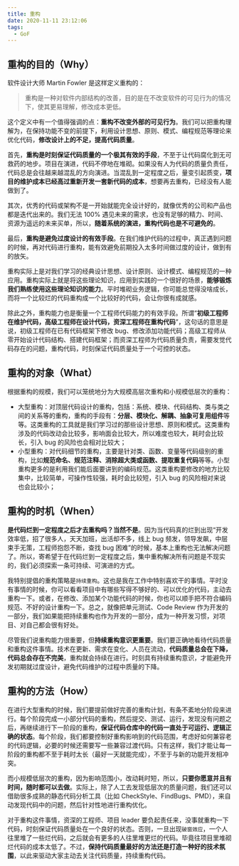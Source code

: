 ```yaml
---
title: 重构
date: 2020-11-11 23:12:06
tags:
  - GoF
---
```

## 重构的目的（Why）
软件设计大师 Martin Fowler 是这样定义重构的：
> 重构是一种对软件内部结构的改善，目的是在不改变软件的可见行为的情况下，使其更易理解，修改成本更低。

这个定义中有一个值得强调的点：**重构不改变外部的可见行为**。我们可以把重构理解为，在保持功能不变的前提下，利用设计思想、原则、模式、编程规范等理论来优化代码，**修改设计上的不足，提高代码质量**。

首先，**重构是时刻保证代码质量的一个极其有效的手段**，不至于让代码腐化到无可救药的地步。项目在演进，代码不停地在堆砌。如果没有人为代码的质量负责任，代码总是会往越来越混乱的方向演进。当混乱到一定程度之后，量变引起质变，**项目的维护成本已经高过重新开发一套新代码的成本**，想要再去重构，已经没有人能做到了。

其次，优秀的代码或架构不是一开始就能完全设计好的，就像优秀的公司和产品也都是迭代出来的。我们无法 100% 遇见未来的需求，也没有足够的精力、时间、资源为遥远的未来买单，所以，**随着系统的演进，重构代码也是不可避免的**。

最后，**重构是避免过度设计的有效手段**。在我们维护代码的过程中，真正遇到问题的时候，再对代码进行重构，能有效避免前期投入太多时间做过度的设计，做到有的放矢。
<!--more-->

重构实际上是对我们学习的经典设计思想、设计原则、设计模式、编程规范的一种应用。重构实际上就是将这些理论知识，应用到实践的一个很好的场景，**能够锻炼我们熟练使用这些理论知识的能力**。平时堆砌业务逻辑，你可能总觉得没啥成长，而将一个比较烂的代码重构成一个比较好的代码，会让你很有成就感。

除此之外，重构能力也是衡量一个工程师代码能力的有效手段。所谓“**初级工程师在维护代码，高级工程师在设计代码，资深工程师在重构代码**”，这句话的意思是说，初级工程师在已有代码框架下修改 bug、修改添加功能代码；高级工程师从零开始设计代码结构、搭建代码框架；而资深工程师为代码质量负责，需要发觉代码存在的问题，重构代码，时刻保证代码质量处于一个可控的状态。

## 重构的对象（What）
根据重构的规模，我们可以笼统地分为大规模高层次重构和小规模低层次的重构：
- 大型重构：对顶层代码设计的重构，包括：系统、模块、代码结构、类与类之间的关系等的重构，重构的手段有：**分层、模块化、解耦、抽象可复用组件**等等。这类重构的工具就是我们学习过的那些设计思想、原则和模式。这类重构涉及的代码改动会比较多，影响面会比较大，所以难度也较大，耗时会比较长，引入 bug 的风险也会相对比较大；
- 小型重构：对代码细节的重构，主要是针对类、函数、变量等代码级别的重构，比如**规范命名、规范注释、消除超大类或函数、提取重复代码**等等。小型重构更多的是利用我们能后面要讲到的编码规范。这类重构要修改的地方比较集中，比较简单，可操作性较强，耗时会比较短，引入 bug 的风险相对来说也会比较小；

## 重构的时机（When）
**是代码烂到一定程度之后才去重构吗？当然不是**。因为当代码真的烂到出现“开发效率低，招了很多人，天天加班，出活却不多，线上 bug 频发，领导发飙，中层束手无策，工程师抱怨不断，查找 bug 困难”的时候，基本上重构也无法解决问题了。所以，寄希望于在代码烂到一定程度之后，集中重构解决所有问题是不现实的，我们必须探索一条可持续、可演进的方式。

我特别提倡的重构策略是`持续重构`。这也是我在工作中特别喜欢干的事情。平时没有事情的时候，你可以看看项目中有哪些写得不够好的、可以优化的代码，主动去重构一下。或者，在修改、添加某个功能代码的时候，你也可以顺手把不符合编码规范、不好的设计重构一下。总之，就像把单元测试、Code Review 作为开发的一部分，我们如果能把持续重构也作为开发的一部分，成为一种开发习惯，对项目、对自己都会很有好处。

尽管我们说重构能力很重要，但**持续重构意识更重要**。我们要正确地看待代码质量和重构这件事情。技术在更新、需求在变化、人员在流动，**代码质量总会在下降，代码总会存在不完美**，重构就会持续在进行。时刻具有持续重构意识，才能避免开发初期就过度设计，避免代码维护的过程中质量的下降。

## 重构的方法（How）
在进行大型重构的时候，我们要提前做好完善的重构计划，有条不紊地分阶段来进行。每个阶段完成一小部分代码的重构，然后提交、测试、运行，发现没有问题之后，再继续进行下一阶段的重构，**保证代码仓库中的代码一直处于可运行、逻辑正确的状态**。每个阶段，我们都要控制好重构影响到的代码范围，考虑好如何兼容老的代码逻辑，必要的时候还需要写一些兼容过渡代码。只有这样，我们才能让每一阶段的重构都不至于耗时太长（最好一天就能完成），不至于与新的功能开发相冲突。

而小规模低层次的重构，因为影响范围小，改动耗时短，所以，**只要你愿意并且有时间，随时都可以去做**。实际上，除了人工去发现低层次的质量问题，我们还可以借助很多成熟的静态代码分析工具（比如 CheckStyle、FindBugs、PMD），来自动发现代码中的问题，然后针对性地进行重构优化。

对于重构这件事情，资深的工程师、项目 leader 要负起责任来，没事就重构一下代码，时刻保证代码质量处在一个良好的状态。否则，一旦出现`破窗效应`，一个人往里堆了一些烂代码，之后就会有更多的人往里堆更烂的代码。毕竟往项目里堆砌烂代码的成本太低了。不过，**保持代码质量最好的方法还是打造一种好的技术氛围**，以此来驱动大家主动去关注代码质量，持续重构代码。
